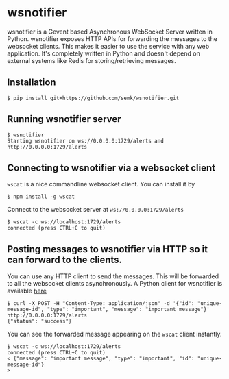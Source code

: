 # wsnotifier

wsnotifier is a Gevent based Asynchronous WebSocket Server written in Python. wsnotifier exposes HTTP APIs for forwarding the messages to the websocket clients. This makes it easier to use the service with any web application. It's completely written in Python and doesn't depend on external systems like Redis for storing/retrieving messages.

## Installation

	$ pip install git+https://github.com/semk/wsnotifier.git

## Running wsnotifier server

	$ wsnotifier
	Starting wsnotifier on ws://0.0.0.0:1729/alerts and http://0.0.0.0:1729/alerts

## Connecting to wsnotifier via a websocket client

`wscat` is a nice commandline websocket client. You can install it by

	$ npm install -g wscat

Connect to the websocket server at `ws://0.0.0.0:1729/alerts`

	$ wscat -c ws://localhost:1729/alerts
	connected (press CTRL+C to quit)

## Posting messages to wsnotifier via HTTP so it can forward to the clients.

You can use any HTTP client to send the messages. This will be forwarded to all the websocket clients asynchronously. A Python client for wsnotifier is available [here](wsnotifier/notification_client.py)

	$ curl -X POST -H "Content-Type: application/json" -d '{"id": "unique-message-id", "type": "important", "message": "important message"}' http://0.0.0.0:1729/alerts
	{"status": "success"}

You can see the forwarded message appearing on the `wscat` client instantly.

	$ wscat -c ws://localhost:1729/alerts
	connected (press CTRL+C to quit)
	< {"message": "important message", "type": "important", "id": "unique-message-id"}
	>
